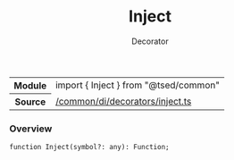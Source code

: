 
<header class="symbol-info-header"><h1 id="inject">Inject</h1><label class="symbol-info-type-label decorator">Decorator</label></header>
<!-- summary -->
<section class="symbol-info"><table class="is-full-width"><tbody><tr><th>Module</th><td><div class="lang-typescript"><span class="token keyword">import</span> { Inject }&nbsp;<span class="token keyword">from</span>&nbsp;<span class="token string">"@tsed/common"</span></div></td></tr><tr><th>Source</th><td><a href="https://github.com/Romakita/ts-express-decorators/blob/v4.27.0/src//common/di/decorators/inject.ts#L0-L0">/common/di/decorators/inject.ts</a></td></tr></tbody></table></section>
<!-- overview -->


### Overview


<pre><code class="typescript-lang ">function <span class="token function">Inject</span><span class="token punctuation">(</span>symbol?<span class="token punctuation">:</span> <span class="token keyword">any</span><span class="token punctuation">)</span><span class="token punctuation">:</span> Function<span class="token punctuation">;</span></code></pre>


<!-- Parameters -->

<!-- Description -->

<!-- Members -->

